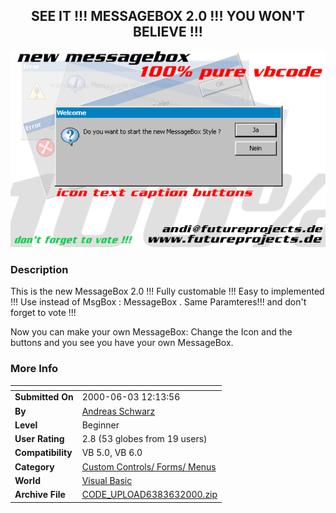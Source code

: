 ﻿<div align="center">

## SEE IT \!\!\! MESSAGEBOX 2\.0 \!\!\! YOU WON'T BELIEVE \!\!\!

<img src="PIC200063636104020.GIF">
</div>

### Description

This is the new MessageBox 2.0 !!! Fully customable !!! Easy to implemented !!! Use instead of MsgBox : MessageBox . Same Paramteres!!! and don't forget to vote !!!

Now you can make your own MessageBox: Change the Icon and the buttons and you see you have your own MessageBox.
 
### More Info
 


<span>             |<span>
---                |---
**Submitted On**   |2000-06-03 12:13:56
**By**             |[Andreas Schwarz](https://github.com/Planet-Source-Code/PSCIndex/blob/master/ByAuthor/andreas-schwarz.md)
**Level**          |Beginner
**User Rating**    |2.8 (53 globes from 19 users)
**Compatibility**  |VB 5\.0, VB 6\.0
**Category**       |[Custom Controls/ Forms/  Menus](https://github.com/Planet-Source-Code/PSCIndex/blob/master/ByCategory/custom-controls-forms-menus__1-4.md)
**World**          |[Visual Basic](https://github.com/Planet-Source-Code/PSCIndex/blob/master/ByWorld/visual-basic.md)
**Archive File**   |[CODE\_UPLOAD6383632000\.zip](https://github.com/Planet-Source-Code/andreas-schwarz-see-it-messagebox-2-0-you-won-t-believe__1-8596/archive/master.zip)








